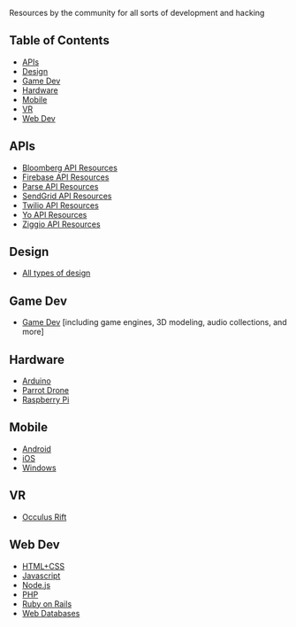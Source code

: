 Resources by the community for all sorts of development and hacking

## Table of Contents
- [APIs](#apis)
- [Design](#design)
- [Game Dev](#game-dev)
- [Hardware](#hardware)
- [Mobile](#mobile)
- [VR](#vr)
- [Web Dev](#web-dev)

APIs
---------
- [Bloomberg API Resources](https://www.reddit.com/r/MHacksBloom/)
- [Firebase API Resources](https://www.reddit.com/r/MHacksFirebase/)
- [Parse API Resources](https://www.reddit.com/r/MHacksParse/)
- [SendGrid API Resources](https://www.reddit.com/r/MHacksSendGrid/)
- [Twilio API Resources](https://www.reddit.com/r/MHacksTwilio/)
- [Yo API Resources](https://www.reddit.com/r/MHacksYo/)
- [Ziggio API Resources](https://www.reddit.com/r/MHacksZiggio/)

Design
----------
- [All types of design](https://www.reddit.com/r/MHacksDesign/)

Game Dev
----------
- [Game Dev](https://www.reddit.com/r/MHacksGameDev/) [including game engines, 3D modeling, audio collections, and more]

Hardware
----------
- [Arduino](https://www.reddit.com/r/MHacksArduino/)
- [Parrot Drone](https://www.reddit.com/r/MHacksParrotDrone/)
- [Raspberry Pi](https://www.reddit.com/r/MHacksRPi/)

Mobile
----------
- [Android](https://www.reddit.com/r/MHacksAndroid/)
- [iOS](https://www.reddit.com/r/MHacksiOS/)
- [Windows](https://www.reddit.com/r/MHacksWindows/)

VR
----------
- [Occulus Rift](https://www.reddit.com/r/MHacksOR/)

Web Dev
----------
- [HTML+CSS](https://www.reddit.com/r/MHacksHTMLCSS/)
- [Javascript](https://www.reddit.com/r/MHacksJavascript/)
- [Node.js](https://www.reddit.com/r/MHacksNode/)
- [PHP](https://www.reddit.com/r/MHacksPHP/)
- [Ruby on Rails](https://www.reddit.com/r/MHacksRuby/)
- [Web Databases](https://www.reddit.com/r/MHacksWebDB/)
